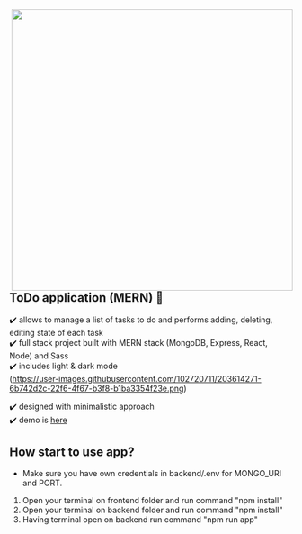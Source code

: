 <img src="https://user-images.githubusercontent.com/102720711/203614271-6b742d2c-22f6-4f67-b3f8-b1ba3354f23e.png" width="500" height="500" align="right" /> 


## ToDo application (MERN) :dart:

:heavy_check_mark: allows to manage a list of tasks to do and performs adding, deleting, editing state of each task <br />
:heavy_check_mark: full stack project built with MERN stack (MongoDB, Express, React, Node) and Sass<br />
:heavy_check_mark: includes light & dark mode<br />(https://user-images.githubusercontent.com/102720711/203614271-6b742d2c-22f6-4f67-b3f8-b1ba3354f23e.png)

:heavy_check_mark: designed with minimalistic approach  <br />
:heavy_check_mark: demo is [here](https://frontend-kzea.onrender.com)


## How start to use app?
- Make sure you have own credentials in backend/.env for MONGO_URI and PORT.
1. Open your terminal on frontend folder and run command "npm install"
2. Open your terminal on backend folder and run command "npm install"
3. Having terminal open on backend run command "npm run app"
